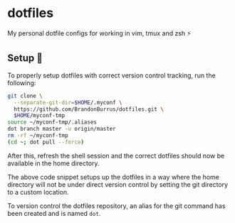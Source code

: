 # dotfiles

My personal dotfile configs for working in vim, tmux and zsh ⚡️

## Setup 🚀

To properly setup dotfiles with correct version control tracking, run the following:

```bash
git clone \
  --separate-git-dir=$HOME/.myconf \
  https://github.com/BrandonBurrus/dotfiles.git \
  $HOME/myconf-tmp
source ~/myconf-tmp/.aliases
dot branch master -u origin/master
rm -rf ~/myconf-tmp
(cd ~; dot pull --force)
```

After this, refresh the shell session and the correct dotfiles should now
be available in the home directory.

The above code snippet setups up the dotfiles in a way where the home directory
will not be under direct version control by setting the git directory to a
custom location.

To version control the dotfiles repository, an alias for the git command has been
created and is named `dot`.

